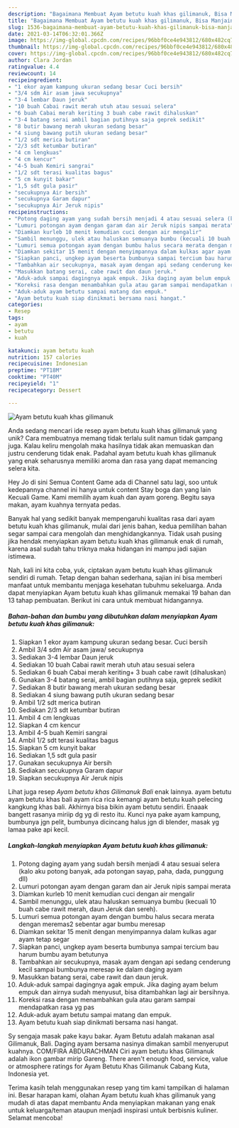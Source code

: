```yaml
---
description: "Bagaimana Membuat Ayam betutu kuah khas gilimanuk, Bisa Manjain Lidah"
title: "Bagaimana Membuat Ayam betutu kuah khas gilimanuk, Bisa Manjain Lidah"
slug: 1536-bagaimana-membuat-ayam-betutu-kuah-khas-gilimanuk-bisa-manjain-lidah
date: 2021-03-14T06:32:01.366Z
image: https://img-global.cpcdn.com/recipes/96bbf0ce4e943812/680x482cq70/ayam-betutu-kuah-khas-gilimanuk-foto-resep-utama.jpg
thumbnail: https://img-global.cpcdn.com/recipes/96bbf0ce4e943812/680x482cq70/ayam-betutu-kuah-khas-gilimanuk-foto-resep-utama.jpg
cover: https://img-global.cpcdn.com/recipes/96bbf0ce4e943812/680x482cq70/ayam-betutu-kuah-khas-gilimanuk-foto-resep-utama.jpg
author: Clara Jordan
ratingvalue: 4.4
reviewcount: 14
recipeingredient:
- "1 ekor ayam kampung ukuran sedang besar Cuci bersih"
- "3/4 sdm Air asam jawa secukupnya"
- "3-4 lembar Daun jeruk"
- "10 buah Cabai rawit merah utuh atau sesuai selera"
- "6 buah Cabai merah keriting 3 buah cabe rawit dihaluskan"
- "3-4 batang serai ambil bagian putihnya saja geprek sedikit"
- "8 butir bawang merah ukuran sedang besar"
- "4 siung bawang putih ukuran sedang besar"
- "1/2 sdt merica butiran"
- "2/3 sdt ketumbar butiran"
- "4 cm lengkuas"
- "4 cm kencur"
- "4-5 buah Kemiri sangrai"
- "1/2 sdt terasi kualitas bagus"
- "5 cm kunyit bakar"
- "1,5 sdt gula pasir"
- "secukupnya Air bersih"
- "secukupnya Garam dapur"
- "secukupnya Air Jeruk nipis"
recipeinstructions:
- "Potong daging ayam yang sudah bersih menjadi 4 atau sesuai selera (kalo aku potong banyak, ada potongan sayap, paha, dada, punggung dll)"
- "Lumuri potongan ayam dengan garam dan air Jeruk nipis sampai merata"
- "Diamkan kurleb 10 menit kemudian cuci dengan air mengalir"
- "Sambil menunggu, ulek atau haluskan semuanya bumbu (kecuali 10 buah cabe rawit merah, daun Jeruk dan sereh)."
- "Lumuri semua potongan ayam dengan bumbu halus secara merata dengan meremas2 sebentar agar bumbu meresap"
- "Diamkan sekitar 15 menit dengan menyimpannya dalam kulkas agar ayam tetap segar"
- "Siapkan panci, ungkep ayam beserta bumbunya sampai tercium bau harum bumbu ayam betutunya"
- "Tambahkan air secukupnya, masak ayam dengan api sedang cenderung kecil sampai bumbunya meresap ke dalam daging ayam"
- "Masukkan batang serai, cabe rawit dan daun jeruk."
- "Aduk-aduk sampai dagingnya agak empuk. Jika daging ayam belum empuk dan airnya sudah menyusut, bisa ditambahkan lagi air bersihnya."
- "Koreksi rasa dengan menambahkan gula atau garam sampai mendapatkan rasa yg pas"
- "Aduk-aduk ayam betutu sampai matang dan empuk."
- "Ayam betutu kuah siap dinikmati bersama nasi hangat."
categories:
- Resep
tags:
- ayam
- betutu
- kuah

katakunci: ayam betutu kuah 
nutrition: 157 calories
recipecuisine: Indonesian
preptime: "PT18M"
cooktime: "PT40M"
recipeyield: "1"
recipecategory: Dessert

---
```



![Ayam betutu kuah khas gilimanuk](https://img-global.cpcdn.com/recipes/96bbf0ce4e943812/680x482cq70/ayam-betutu-kuah-khas-gilimanuk-foto-resep-utama.jpg)

Anda sedang mencari ide resep ayam betutu kuah khas gilimanuk yang unik? Cara membuatnya memang tidak terlalu sulit namun tidak gampang juga. Kalau keliru mengolah maka hasilnya tidak akan memuaskan dan justru cenderung tidak enak. Padahal ayam betutu kuah khas gilimanuk yang enak seharusnya memiliki aroma dan rasa yang dapat memancing selera kita.

Hey Jo di sini Semua Content Game ada di Channel satu lagi, soo untuk kedepannya channel ini hanya untuk content Stay boga dan yang lain Kecuali Game. Kami memilih ayam kuah dan ayam goreng. Begitu saya makan, ayam kuahnya ternyata pedas.

Banyak hal yang sedikit banyak mempengaruhi kualitas rasa dari ayam betutu kuah khas gilimanuk, mulai dari jenis bahan, kedua pemilihan bahan segar sampai cara mengolah dan menghidangkannya. Tidak usah pusing jika hendak menyiapkan ayam betutu kuah khas gilimanuk enak di rumah, karena asal sudah tahu triknya maka hidangan ini mampu jadi sajian istimewa.


Nah, kali ini kita coba, yuk, ciptakan ayam betutu kuah khas gilimanuk sendiri di rumah. Tetap dengan bahan sederhana, sajian ini bisa memberi manfaat untuk membantu menjaga kesehatan tubuhmu sekeluarga. Anda dapat menyiapkan Ayam betutu kuah khas gilimanuk memakai 19 bahan dan 13 tahap pembuatan. Berikut ini cara untuk membuat hidangannya.

<!--inarticleads1-->

##### Bahan-bahan dan bumbu yang dibutuhkan dalam menyiapkan Ayam betutu kuah khas gilimanuk:

1. Siapkan 1 ekor ayam kampung ukuran sedang besar. Cuci bersih
1. Ambil 3/4 sdm Air asam jawa/ secukupnya
1. Sediakan 3-4 lembar Daun jeruk
1. Sediakan 10 buah Cabai rawit merah utuh atau sesuai selera
1. Sediakan 6 buah Cabai merah keriting+ 3 buah cabe rawit (dihaluskan)
1. Gunakan 3-4 batang serai, ambil bagian putihnya saja, geprek sedikit
1. Sediakan 8 butir bawang merah ukuran sedang besar
1. Sediakan 4 siung bawang putih ukuran sedang besar
1. Ambil 1/2 sdt merica butiran
1. Sediakan 2/3 sdt ketumbar butiran
1. Ambil 4 cm lengkuas
1. Siapkan 4 cm kencur
1. Ambil 4-5 buah Kemiri sangrai
1. Ambil 1/2 sdt terasi kualitas bagus
1. Siapkan 5 cm kunyit bakar
1. Sediakan 1,5 sdt gula pasir
1. Gunakan secukupnya Air bersih
1. Sediakan secukupnya Garam dapur
1. Siapkan secukupnya Air Jeruk nipis


Lihat juga resep *Ayam betutu khas Gilimanuk Bali* enak lainnya. ayam betutu ayam betutu khas bali ayam rica rica kemangi ayam betutu kuah pelecing kangkung khas bali. Akhirnya bisa bikin ayam betutu sendiri. Enaaak bangett rasanya miriip dg yg di resto itu. Kunci nya pake ayam kampung, bumbunya jgn pelit, bumbunya dicincang halus jgn di blender, masak yg lamaa pake api kecil. 

<!--inarticleads2-->

##### Langkah-langkah menyiapkan Ayam betutu kuah khas gilimanuk:

1. Potong daging ayam yang sudah bersih menjadi 4 atau sesuai selera (kalo aku potong banyak, ada potongan sayap, paha, dada, punggung dll)
1. Lumuri potongan ayam dengan garam dan air Jeruk nipis sampai merata
1. Diamkan kurleb 10 menit kemudian cuci dengan air mengalir
1. Sambil menunggu, ulek atau haluskan semuanya bumbu (kecuali 10 buah cabe rawit merah, daun Jeruk dan sereh).
1. Lumuri semua potongan ayam dengan bumbu halus secara merata dengan meremas2 sebentar agar bumbu meresap
1. Diamkan sekitar 15 menit dengan menyimpannya dalam kulkas agar ayam tetap segar
1. Siapkan panci, ungkep ayam beserta bumbunya sampai tercium bau harum bumbu ayam betutunya
1. Tambahkan air secukupnya, masak ayam dengan api sedang cenderung kecil sampai bumbunya meresap ke dalam daging ayam
1. Masukkan batang serai, cabe rawit dan daun jeruk.
1. Aduk-aduk sampai dagingnya agak empuk. Jika daging ayam belum empuk dan airnya sudah menyusut, bisa ditambahkan lagi air bersihnya.
1. Koreksi rasa dengan menambahkan gula atau garam sampai mendapatkan rasa yg pas
1. Aduk-aduk ayam betutu sampai matang dan empuk.
1. Ayam betutu kuah siap dinikmati bersama nasi hangat.


Sy sengaja masak pake kayu bakar. Ayam Betutu adalah makanan asal Gilimanuk, Bali. Daging ayam bersama nasinya dimakan sambil menyeruput kuahnya. COM/FIRA ABDURACHMAN Ciri ayam betutu khas Gilimanuk adalah ikon gambar mirip Gareng. There aren&#39;t enough food, service, value or atmosphere ratings for Ayam Betutu Khas Gilimanuk Cabang Kuta, Indonesia yet. 

Terima kasih telah menggunakan resep yang tim kami tampilkan di halaman ini. Besar harapan kami, olahan Ayam betutu kuah khas gilimanuk yang mudah di atas dapat membantu Anda menyiapkan makanan yang enak untuk keluarga/teman ataupun menjadi inspirasi untuk berbisnis kuliner. Selamat mencoba!

